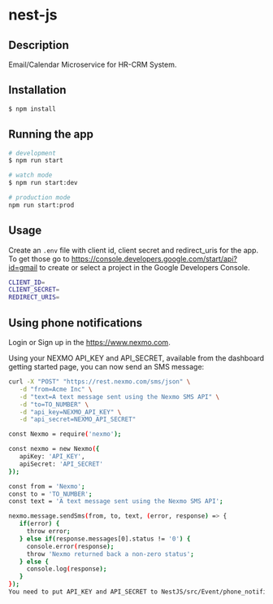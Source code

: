 # nest-js

## Description

Email/Calendar Microservice for HR-CRM System.

## Installation

```bash
$ npm install
```

## Running the app

```bash
# development
$ npm run start

# watch mode
$ npm run start:dev

# production mode
npm run start:prod
```

## Usage

Create an `.env` file with client id, client secret and redirect_uris for the app. To get those go to https://console.developers.google.com/start/api?id=gmail to create or select a project in the Google Developers Console.

```bash
CLIENT_ID=
CLIENT_SECRET=
REDIRECT_URIS=
```
## Using phone notifications
Login or Sign up in the https://www.nexmo.com.

Using your NEXMO API_KEY and API_SECRET, available from the dashboard getting started page, you can now send an SMS message:
```bash
curl -X "POST" "https://rest.nexmo.com/sms/json" \
   -d "from=Acme Inc" \
   -d "text=A text message sent using the Nexmo SMS API" \
   -d "to=TO_NUMBER" \
   -d "api_key=NEXMO_API_KEY" \
   -d "api_secret=NEXMO_API_SECRET"
```
```bash
const Nexmo = require('nexmo');

const nexmo = new Nexmo({
   apiKey: 'API_KEY',
   apiSecret: 'API_SECRET'
});

const from = 'Nexmo';
const to = 'TO_NUMBER';
const text = 'A text message sent using the Nexmo SMS API';

nexmo.message.sendSms(from, to, text, (error, response) => {
   if(error) {
     throw error;
   } else if(response.messages[0].status != '0') {
     console.error(response);
     throw 'Nexmo returned back a non-zero status';
   } else {
     console.log(response);
   }
});
You need to put API_KEY and API_SECRET to NestJS/src/Event/phone_notification/sms.js
